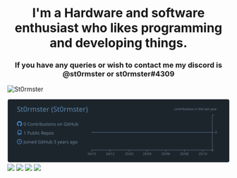 <h1 align="center">I'm a Hardware and software enthusiast who likes programming and developing things.</h1>
<h3 align="center">If you have any queries or wish to contact me my discord is @st0rmster or st0rmster#4309 </h3>



<p align="left" width="47%"> <img src="https://komarev.com/ghpvc/?username=St0rmster&label=Profile%20views&color=0e75b6&style=flat" alt="St0rmster" /> </p>


[![](https://raw.githubusercontent.com/St0rmster/St0rmster/master/profile-summary-card-output/city_lights/0-profile-details.svg)](https://github.com/vn7n24fzkq/github-profile-summary-cards)
[![](https://raw.githubusercontent.com/St0rmster/St0rmster/master/profile-summary-card-output/city_lights/1-repos-per-language.svg)](https://github.com/vn7n24fzkq/github-profile-summary-cards) [![](https://raw.githubusercontent.com/St0rmster/St0rmster/master/profile-summary-card-output/city_lights/2-most-commit-language.svg)](https://github.com/vn7n24fzkq/github-profile-summary-cards)
[![](https://raw.githubusercontent.com/St0rmster/St0rmster/master/profile-summary-card-output/city_lights/3-stats.svg)](https://github.com/vn7n24fzkq/github-profile-summary-cards) [![](https://raw.githubusercontent.com/St0rmster/St0rmster/master/profile-summary-card-output/city_lights/4-productive-time.svg)](https://github.com/vn7n24fzkq/github-profile-summary-cards)

